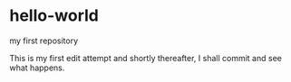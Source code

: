 # hello-world
my first repository

This is my first edit attempt and shortly thereafter, I shall commit and see what happens.
